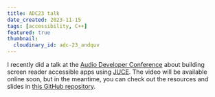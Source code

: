 ```yaml
---
title: ADC23 talk
date_created: 2023-11-15
tags: [accessibility, C++]
featured: true
thumbnail:
  cloudinary_id: adc-23_andquv
---
```


I recently did a talk at the [Audio Developer Conference](https://audio.dev/) about building screen reader accessible apps using [JUCE](https://juce.com). The video will be available online soon, but in the meantime, you can check out the resources and slides in [this GitHub repository](https://github.com/FocusriteGroup/accessible-juce-app-adc-23).
